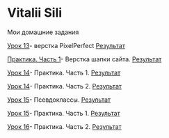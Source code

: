 # Vitalii Sili
Мои домашние задания

[Урок 13](https://github.com/rolisangor/rolisangor.github.io/tree/master/leson_13/)- верстка PixelPerfect [Результат](https://rolisangor.github.io/leson_13/)


[Практика. Часть 1](https://github.com/rolisangor/rolisangor.github.io/tree/master/Leson_14)- Верстка шапки сайта. [Результат](https://rolisangor.github.io/Leson_14/)


[Урок 14](https://github.com/rolisangor/rolisangor.github.io/tree/master/fonts-viewer)- Практика. Часть 1. [Результат](https://rolisangor.github.io/fonts-viewer/)


[Урок 14](https://github.com/rolisangor/rolisangor.github.io/tree/master/Leson_14_practic_p2)- Практика. Часть 2. [Результат](https://rolisangor.github.io/Leson_14_practic_p2/)


[Урок 15](https://github.com/rolisangor/rolisangor.github.io/tree/master/Leson_15)- Псевдоклассы. [Результат](https://rolisangor.github.io/Leson_15/)


[Урок 15](https://github.com/rolisangor/rolisangor.github.io/tree/master/Leson_15_practic_p1)- Практика. Часть 1. [Результат](https://rolisangor.github.io/Leson_15_practic_p1/)


[Урок 16](https://github.com/rolisangor/rolisangor.github.io/tree/master/Leson_16_practic_p2)- Практика. Часть 2. [Результат](https://rolisangor.github.io/Leson_16_practic_p2/)